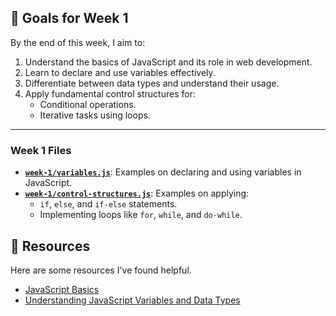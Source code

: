 ## 🎯 Goals for Week 1

By the end of this week, I aim to:

1. Understand the basics of JavaScript and its role in web development.
2. Learn to declare and use variables effectively.
3. Differentiate between data types and understand their usage.
4. Apply fundamental control structures for:
   - Conditional operations.
   - Iterative tasks using loops.

---

### Week 1 Files

- **[`week-1/variables.js`](week-1/notes/variables.js)**: Examples on declaring and using variables in JavaScript.
- **[`week-1/control-structures.js`](week-1/notes/control-structures.js)**: Examples on applying:
  - `if`, `else`, and `if-else` statements.
  - Implementing loops like `for`, `while`, and `do-while`.

## 📖 Resources

Here are some resources I've found helpful.

- [JavaScript Basics](https://developer.mozilla.org/en-US/docs/Learn/Getting_started_with_the_web/JavaScript_basics)
- [Understanding JavaScript Variables and Data Types](https://www.w3schools.com/js/)
